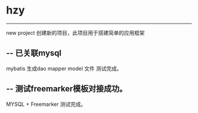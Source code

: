 # hzy
-----
new project
创建新的项目，此项目用于搭建简单的应用框架

-- 已关联mysql
----
mybatis 生成dao mapper model 文件 测试完成。

-- 测试freemarker模板对接成功。
--------
MYSQL + Freemarker 测试完成。
